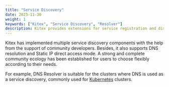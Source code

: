 ```yaml
---
title: "Service Discovery"
date: 2023-11-30
weight: 1
keywords: ["Kitex", "Service Discovery", "Resolver"]
description: Kitex provides extensions for service registration and discovery, and already supports many popular registries.
---
```


Kitex has implemented multiple service discovery components with the help from the support of community developers. Besides, it also supports DNS resolution and Static IP direct access mode. A strong and complete community ecology has been established for users to choose flexibly according to their needs.

For example, DNS Resolver is suitable for the clusters where DNS is used as a service discovery, commonly used for [Kubernetes](https://kubernetes.io/) clusters.
